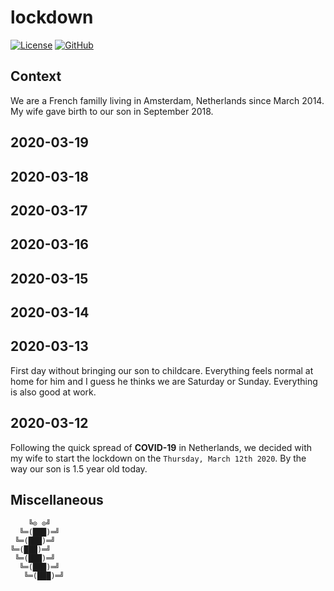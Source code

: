 # lockdown

[![License][license-img]][license-href]
[![GitHub][github-img]][github-href]

## Context

We are a  French familly living in Amsterdam, Netherlands  since March 2014. My
wife gave birth to our son in September 2018.

## 2020-03-19

## 2020-03-18

## 2020-03-17

## 2020-03-16

## 2020-03-15

## 2020-03-14

## 2020-03-13

First day  without bringing our  son to  childcare. Everything feels  normal at
home for  him and I guess  he thinks we  are Saturday or Sunday.  Everything is
also good at work.

## 2020-03-12

Following the quick  spread of **COVID-19** in Netherlands, we  decided with my
wife to start the  lockdown on the `Thursday, March 12th 2020`.  By the way our
son is 1.5 year old today.

## Miscellaneous

```
    ╚⊙ ⊙╝
  ╚═(███)═╝
 ╚═(███)═╝
╚═(███)═╝
 ╚═(███)═╝
  ╚═(███)═╝
   ╚═(███)═╝
```

[license-img]: https://img.shields.io/github/license/rockyluke/lockdown
[license-href]: LICENSE
[github-img]: https://img.shields.io/github/stars/rockyluke/lockdown?style=social
[github-href]: https://github.com/rockyluke/lockdown/stargazers
